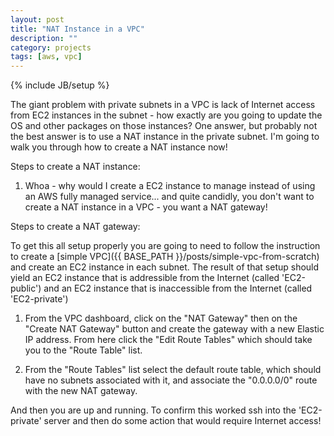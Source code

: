 ```yaml
---
layout: post
title: "NAT Instance in a VPC"
description: ""
category: projects
tags: [aws, vpc]
---
```

{% include JB/setup %}

The giant problem with private subnets in a VPC is lack of Internet access from EC2 instances in the subnet - how exactly are you going to update the OS and other packages on those instances? One answer, but probably not the best answer is to use a NAT instance in the private subnet. I'm going to walk you through how to create a NAT instance now!

Steps to create a NAT instance: 
1. Whoa - why would I create a EC2 instance to manage instead of using an AWS fully managed service... and quite candidly, you don't want to create a NAT instance in a VPC - you want a NAT gateway!

Steps to create a NAT gateway: 

To get this all setup properly you are going to need to follow the instruction to create a [simple VPC]({{ BASE_PATH }}/posts/simple-vpc-from-scratch) and create an EC2 instance in each subnet. The result of that setup should yield an EC2 instance that is addressible from the Internet (called 'EC2-public') and an EC2 instance that is inaccessible from the Internet (called 'EC2-private')

1. From the VPC dashboard, click on the "NAT Gateway" then on the "Create NAT Gateway" button and create the gateway with a new Elastic IP address. From here click the "Edit Route Tables" which should take you to the "Route Table" list.

2. From the "Route Tables" list select the default route table, which should have no subnets associated with it, and associate the "0.0.0.0/0" route with the new NAT gateway. 

And then you are up and running. To confirm this worked ssh into the 'EC2-private' server and then do some action that would require Internet access!